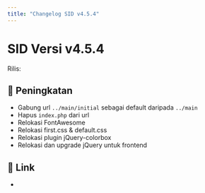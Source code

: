 ```yaml
---
title: "Changelog SID v4.5.4"
---
```


# SID Versi v4.5.4

Rilis: 

## :rocket: Peningkatan
- Gabung url `../main/initial` sebagai default daripada `../main`
- Hapus `index.php` dari url
- Relokasi FontAwesome
- Relokasi first.css & default.css
- Relokasi plugin jQuery-colorbox
- Relokasi dan upgrade jQuery untuk frontend

## :link: Link
- 
